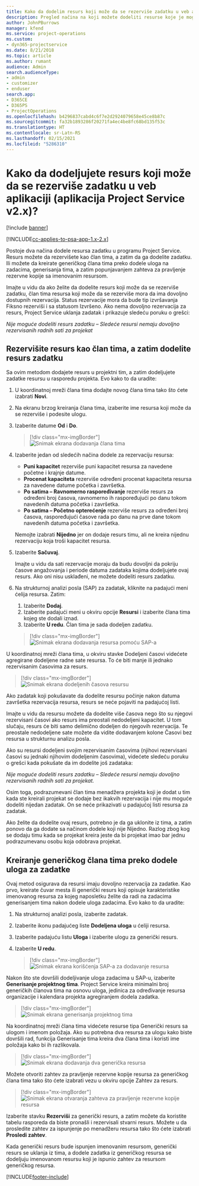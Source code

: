 ```yaml
---
title: Kako da dodelim resurs koji može da se rezerviše zadatku u veb aplikaciji
description: Pregled načina na koji možete dodeliti resurse koje je moguće dodeliti.
author: JohnPBurrows
manager: kfend
ms.service: project-operations
ms.custom:
- dyn365-projectservice
ms.date: 8/21/2018
ms.topic: article
ms.author: rumant
audience: Admin
search.audienceType:
- admin
- customizer
- enduser
search.app:
- D365CE
- D365PS
- ProjectOperations
ms.openlocfilehash: b4296837cabd4c6f7e2d2924079658e45ce8b87c
ms.sourcegitcommit: fa32b1893286f20271fa4ec4be8fc68bd135f53c
ms.translationtype: HT
ms.contentlocale: sr-Latn-RS
ms.lasthandoff: 02/15/2021
ms.locfileid: "5286310"
---
```

# <a name="how-do-i-assign-a-bookable-resource-to-a-task-in-the-web-app-project-service-app-v2x"></a>Kako da dodeljujete resurs koji može da se rezerviše zadatku u veb aplikaciji (aplikacija Project Service v2.x)?

[!include [banner](../includes/psa-now-project-operations.md)]

[!INCLUDE[cc-applies-to-psa-app-1.x-2.x](../includes/cc-applies-to-psa-app-1x-2x.md)]

Postoje dva načina dodele resursa zadatku u programu Project Service. Resurs možete da rezervišete kao član tima, a zatim da ga dodelite zadatku. Ili možete da kreirate generičkog člana tima preko dodele uloga na zadacima, generisanja tima, a zatim popunjavanjem zahteva za pravljenje rezervne kopije sa imenovanim resursom.

Imajte u vidu da ako želite da dodelite resurs koji može da se rezerviše zadatku, član tima resursa koji može da se rezerviše mora da ima dovoljno dostupnih rezervacija. Status rezervacije mora da bude tip izvršavanja Fiksno rezerviši i sa statusom Izvršeno. Ako nema dovoljno rezervacija za resurs, Project Service uklanja zadatak i prikazuje sledeću poruku o grešci:

*Nije moguće dodeliti resurs zadatku – Sledeće resursi nemaju dovoljno rezervisanih radnih sati za projekat*

## <a name="book-a-resource-as-a-team-member-and-then-assign-the-resource-to-a-task"></a>Rezervišite resurs kao član tima, a zatim dodelite resurs zadatku

Sa ovim metodom dodajete resurs u projektni tim, a zatim dodeljujete zadatke resursu u rasporedu projekta. Evo kako to da uradite:
1.  U koordinatnoj mreži člana tima dodajte novog člana tima tako što ćete izabrati **Novi**.
2.  Na ekranu brzog kreiranja člana tima, izaberite ime resursa koji može da se rezerviše i podesite ulogu.
3.  Izaberite datume **Od** i **Do**.

    > [!div class="mx-imgBorder"] 
    > ![Snimak ekrana dodavanja člana tima](media/FAQ-Resources-to-Tasks2-1.png "Snimak ekrana dodavanja člana tima")
 
4.  Izaberite jedan od sledećih načina dodele za rezervaciju resursa:
    - **Puni kapacitet** rezerviše puni kapacitet resursa za navedene početne i krajnje datume.
    - **Procenat kapaciteta** rezerviše određeni procenat kapaciteta resursa za navedene datume početka i završetka.
    - **Po satima – Ravnomerno raspoređivanje** rezerviše resurs za određeni broj časova, ravnomerno ih raspoređujući po danu tokom navedenih datuma početka i završetka.
    - **Po satima – Početno opterećenje** rezerviše resurs za određeni broj časova, raspoređujući časove rada po danu na prve dane tokom navedenih datuma početka i završetka.

    Nemojte izabrati **Nijedno** jer on dodaje resurs timu, ali ne kreira nijednu rezervaciju koja troši kapacitet resursa.
5.  Izaberite **Sačuvaj**.

    Imajte u vidu da sati rezervacije moraju da budu dovoljni da pokriju časove angažovanja i periode datuma zadataka kojima dodeljujete ovaj resurs. Ako oni nisu usklađeni, ne možete dodeliti resurs zadatku.

6.  Na strukturnoj analizi posla (SAP) za zadatak, kliknite na padajući meni ćelija resursa. Zatim: 

    1. Izaberite **Dodaj**.
    2. Izaberite padajući meni u okviru opcije **Resursi** i izaberite člana tima kojeg ste dodali iznad.
    3. Izaberite **U redu**. Član tima je sada dodeljen zadatku.

    > [!div class="mx-imgBorder"] 
    > ![Snimak ekrana dodavanja resursa pomoću SAP-a](media/FAQ-Resources-to-Tasks2-2.png "Snimak ekrana dodavanja resursa pomoću SAP-a")
 
U koordinatnoj mreži člana tima, u okviru stavke Dodeljeni časovi videćete agregirane dodeljene radne sate resursa. To će biti manje ili jednako rezervisanim časovima za resurs. 

> [!div class="mx-imgBorder"] 
> ![Snimak ekrana dodeljenih časova resursu](media/FAQ-Resources-to-Tasks2-3.png "Snimak ekrana dodeljenih časova resursu")
 
Ako zadatak koji pokušavate da dodelite resursu počinje nakon datuma završetka rezervacija resursa, resurs se neće pojaviti na padajućoj listi.

Imajte u vidu da resursu možete da dodelite više časova nego što su njegovi rezervisani časovi ako resurs ima preostali nedodeljeni kapacitet. U tom slučaju, resurs će biti samo delimično dodeljen do njegovih rezervacija. Te preostale nedodeljene sate možete da vidite dodavanjem kolone Časovi bez resursa u strukturnu analizu posla.

Ako su resursi dodeljeni svojim rezervisanim časovima (njihovi rezervisani časovi su jednaki njihovim dodeljenim časovima), videćete sledeću poruku o grešci kada pokušate da im dodelite još zadataka:

*Nije moguće dodeliti resurs zadatku – Sledeće resursi nemaju dovoljno rezervisanih radnih sati za projekat.*

Osim toga, podrazumevani član tima menadžera projekta koji je dodat u tim kada ste kreirali projekat se dodaje bez ikakvih rezervacija i nije mu moguće dodeliti nijedan zadatak. On se neće prikazivati u padajućoj listi resursa za zadatak.

Ako želite da dodelite ovaj resurs, potrebno je da ga uklonite iz tima, a zatim ponovo da ga dodate sa načinom dodele koji nije Nijedno. Razlog zbog kog se dodaju timu kada se projekat kreira jeste da bi projekat imao bar jednu podrazumevanu osobu koja odobrava projekat.

## <a name="create-a-generic-team-member-through-role-assignment-on-tasks"></a>Kreiranje generičkog člana tima preko dodele uloga za zadatke

Ovaj metod osigurava da resursi imaju dovoljno rezervacija za zadatke. Kao prvo, kreirate čuvar mesta ili generički resurs koji opisuje karakteristike imenovanog resursa za kojeg naposletku želite da radi na zadacima generisanjem tima nakon dodele uloga zadacima. Evo kako to da uradite:

1. Na strukturnoj analizi posla, izaberite zadatak.
2. Izaberite ikonu padajućeg liste **Dodeljena uloga** u ćeliji resursa.
3. Izaberite padajuću listu **Uloga** i izaberite ulogu za generički resurs.
4. Izaberite **U redu**.

    > [!div class="mx-imgBorder"] 
    > ![Snimak ekrana korišćenja SAP-a za dodavanje resursa](media/FAQ-Resources-to-Tasks2-4.png "Snimak ekrana korišćenja SAP-a za dodavanje resursa")
 
Nakon što ste dovršili dodeljivanje uloga zadacima u SAP-u, izaberite **Generisanje projektnog tima**. Project Service kreira minimalni broj generičkih članova tima na osnovu uloga, jedinica za određivanje resursa organizacije i kalendara projekta agregiranjem dodela zadatka.

> [!div class="mx-imgBorder"] 
> ![Snimak ekrana generisanja projektnog tima](media/FAQ-Resources-to-Tasks2-5.png "Snimak ekrana generisanja projektnog tima")
 
Na koordinatnoj mreži člana tima videćete resurse tipa Generički resurs sa ulogom i imenom položaja. Ako su potrebna dva resursa za ulogu kako biste dovršili rad, funkcija Generisanje tima kreira dva člana tima i koristi ime položaja kako bi ih razlikovala.

> [!div class="mx-imgBorder"] 
> ![Snimak ekrana dodavanja dva generička resursa](media/FAQ-Resources-to-Tasks2-6.png "Snimak ekrana dodavanja dva generička resursa")
 
Možete otvoriti zahtev za pravljenje rezervne kopije resursa za generičkog člana tima tako što ćete izabrati vezu u okviru opcije Zahtev za resurs.

> [!div class="mx-imgBorder"] 
> ![Snimak ekrana otvaranja zahteva za pravljenje rezervne kopije resursa](media/FAQ-Resources-to-Tasks2-7.png "Snimak ekrana otvaranja zahteva za pravljenje rezervne kopije resursa")

Izaberite stavku **Rezerviši** za generički resurs, a zatim možete da koristite tabelu rasporeda da biste pronašli i rezervisali stvarni resurs. Možete u da prosledite zahtev za ispunjenje po menadžeru resursa tako što ćete izabrati **Prosledi zahtev**.

Kada generički resurs bude ispunjen imenovanim resursom, generički resurs se uklanja iz tima, a dodele zadatka iz generičkog resursa se dodeljuju imenovanom resursu koji je ispunio zahtev za resursom generičkog resursa.
 



[!INCLUDE[footer-include](../includes/footer-banner.md)]
